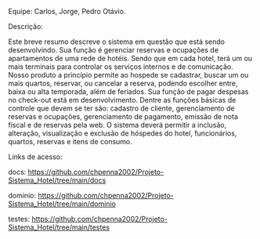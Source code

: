 Equipe: Carlos, Jorge, Pedro Otávio.

Descrição:

  Este breve resumo descreve o sistema em questão que está sendo desenvolvindo. Sua função é gerenciar reservas e ocupações de apartamentos de uma rede de hotéis. Sendo que em cada hotel, terá um ou mais terminais para controlar os serviços internos e de comunicação.
  Nosso produto a princípio permite ao hospede se cadastrar, buscar um ou mais quartos, reservar, ou cancelar a reserva, podendo escolher entre, baixa ou alta temporada, além de feriados. Sua função de pagar despesas no check-out está em desenvolvimento. 
  Dentre as funções básicas de controle que devem se ter são: cadastro de cliente, gerenciamento de reservas e ocupações, gerenciamento de pagamento, emissão de nota fiscal e de reservas pela web. O sistema deverá permitir a inclusão, alteração, visualização e exclusão de hóspedes do hotel, funcionários, quartos, reservas e itens de consumo.
  
 Links de acesso:
 
 docs: https://github.com/chpenna2002/Projeto-Sistema_Hotel/tree/main/docs
 
 dominio: https://github.com/chpenna2002/Projeto-Sistema_Hotel/tree/main/dominio
 
 testes: https://github.com/chpenna2002/Projeto-Sistema_Hotel/tree/main/testes
